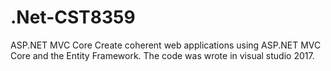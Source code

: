 # .Net-CST8359
ASP.NET MVC Core
Create coherent web applications using ASP.NET MVC Core and the Entity Framework. The code was wrote in visual studio 2017.  

